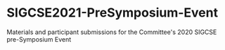 # SIGCSE2021-PreSymposium-Event
Materials and participant submissions for the Committee's 2020 SIGCSE pre-Symposium Event
